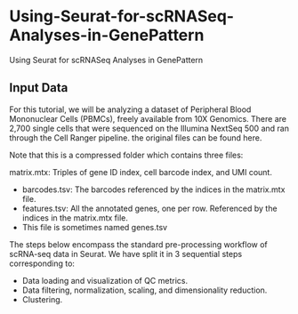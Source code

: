 # Using-Seurat-for-scRNASeq-Analyses-in-GenePattern

Using Seurat for scRNASeq Analyses in GenePattern 

## Input Data 

For this tutorial, we will be analyzing a dataset of Peripheral Blood Mononuclear Cells (PBMCs), freely available from 10X Genomics. 
There are 2,700 single cells that were sequenced on the Illumina NextSeq 500 and ran through the Cell Ranger pipeline. the original files can be found here. 

Note that this is a compressed folder which contains three files:  

matrix.mtx: Triples of gene ID index, cell barcode index, and UMI count. 
* barcodes.tsv: The barcodes referenced by the indices in the matrix.mtx file. 
* features.tsv: All the annotated genes, one per row. Referenced by the indices in the matrix.mtx file. 
* This file is sometimes named genes.tsv 

The steps below encompass the standard pre-processing workflow of scRNA-seq data in Seurat. We have split it in 3 sequential steps corresponding to:  
* Data loading and visualization of QC metrics. 
* Data filtering, normalization, scaling, and dimensionality reduction. 
* Clustering.
